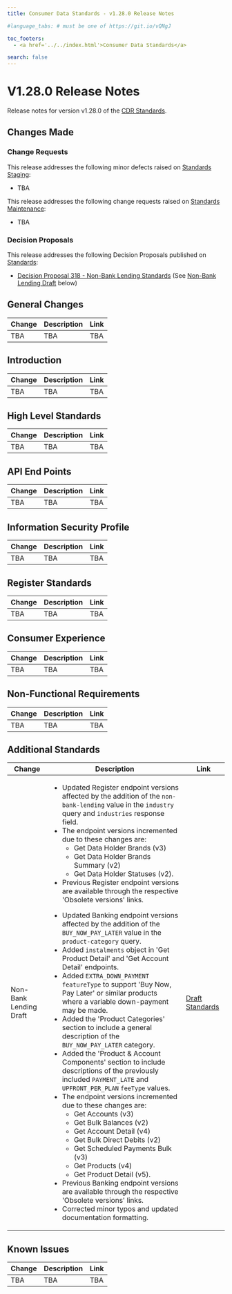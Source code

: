```yaml
---
title: Consumer Data Standards - v1.28.0 Release Notes

#language_tabs: # must be one of https://git.io/vQNgJ

toc_footers:
  - <a href='../../index.html'>Consumer Data Standards</a>

search: false
---
```


# V1.28.0 Release Notes
Release notes for version v1.28.0 of the [CDR Standards](../../index.html).

## Changes Made
### Change Requests

This release addresses the following minor defects raised on [Standards Staging](https://github.com/ConsumerDataStandardsAustralia/standards-staging/issues):

- TBA

This release addresses the following change requests raised on [Standards Maintenance](https://github.com/ConsumerDataStandardsAustralia/standards-maintenance/issues):

- TBA

### Decision Proposals

This release addresses the following Decision Proposals published on [Standards](https://github.com/ConsumerDataStandardsAustralia/standards/issues):

- [Decision Proposal 318 - Non-Bank Lending Standards](https://github.com/ConsumerDataStandardsAustralia/standards/issues/318) (See [Non-Bank Lending Draft](#additional-standards) below)

## General Changes
|Change|Description|Link|
|------|-----------|----|
| TBA | TBA | TBA |

## Introduction

|Change|Description|Link|
|------|-----------|----|
| TBA | TBA | TBA |

## High Level Standards

|Change|Description|Link|
|------|-----------|----|
| TBA | TBA | TBA |

## API End Points

|Change|Description|Link|
|------|-----------|----|
| TBA | TBA | TBA |

## Information Security Profile

|Change|Description|Link|
|------|-----------|----|
| TBA | TBA | TBA |

## Register Standards

|Change|Description|Link|
|------|-----------|----|
| TBA | TBA | TBA |

## Consumer Experience

|Change|Description|Link|
|------|-----------|----|
| TBA | TBA | TBA |

## Non-Functional Requirements

|Change|Description|Link|
|------|-----------|----|
| TBA | TBA | TBA |

## Additional Standards

|Change|Description|Link|
|------|-----------|----|
| Non-Bank Lending Draft | <ul><li>Updated Register endpoint versions affected by the addition of the `non-bank-lending` value in the `industry` query and `industries` response field.<li>The endpoint versions incremented due to these changes are: <ul><li>Get Data Holder Brands (v3)<li>Get Data Holder Brands Summary (v2)<li>Get Data Holder Statuses (v2).</ul><li>Previous Register endpoint versions are available through the respective 'Obsolete versions' links.</ul><ul><li>Updated Banking endpoint versions affected by the addition of the `BUY_NOW_PAY_LATER` value in the `product-category` query.<li>Added `instalments` object in 'Get Product Detail' and 'Get Account Detail' endpoints.<li>Added `EXTRA_DOWN_PAYMENT` `featureType` to support 'Buy Now, Pay Later' or similar products where a variable down-payment may be made.<li>Added the 'Product Categories' section to include a general description of the `BUY_NOW_PAY_LATER` category.<li>Added the 'Product & Account Components' section to include descriptions of the previously included `PAYMENT_LATE` and `UPFRONT_PER_PLAN` `feeType` values.<li>The endpoint versions incremented due to these changes are: <ul><li>Get Accounts (v3)<li>Get Bulk Balances (v2)<li>Get Account Detail (v4)<li>Get Bulk Direct Debits (v2)<li>Get Scheduled Payments Bulk (v3)<li>Get Products (v4)<li>Get Product Detail (v5).</ul><li>Previous Banking endpoint versions are available through the respective 'Obsolete versions' links.<li>Corrected minor typos and updated documentation formatting.</ul>|[Draft Standards](../../#draft-standards)|

## Known Issues

|Change|Description|Link|
|------|-----------|----|
| TBA | TBA | TBA |
